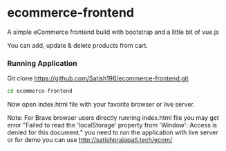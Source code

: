 # ecommerce-frontend
A simple eCommerce frontend build with bootstrap and a little bit of vue.js

You can add, update & delete products from cart.

### Running Application
Git clone https://github.com/Satish196/ecommerce-frontend.git
 ```sh
 cd ecommerce-frontend
 ```
 Now open index.html file with your favorite browser or live server.
 
 Note: For Brave browser users directly running index.html file you may get error "Failed to read the 'localStorage' property from 'Window': Access is denied for this document." you need to run the application with live server or for demo you can use http://satishprajapati.tech/ecom/
